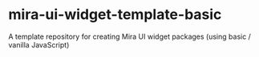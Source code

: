 # mira-ui-widget-template-basic
A template repository for creating Mira UI widget packages (using basic / vanilla JavaScript)
